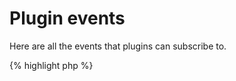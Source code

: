 # Plugin events

Here are all the events that plugins can subscribe to.

{% highlight php %}
<?php
    /**
     * This event is triggered just before the site generation process start
     *
     * @Event("Stati\Event\SiteEvent")
     */
    Stati\Site\SiteEvents::WILL_PROCESS_SITE = 'site.will_process';

    /**
     * This event is triggered just before the site reset starts
     *
     * @Event("Stati\Event\WillResetSiteEvent")
     */
    Stati\Site\SiteEvents::WILL_RESET_SITE = 'site.will_reset';

    /**
     * This event is triggered when the site reset is complete
     *
     * @Event("Stati\Event\DidResetSiteEvent")
     */
    Stati\Site\SiteEvents::DID_RESET_SITE = 'site.did_reset';

    /**
     * This event is triggered just before we start reading all the files
     *
     * @Event("Stati\Event\WillReadSiteEvent")
     */
    Stati\Site\SiteEvents::WILL_READ_SITE = 'site.will_read';

    /**
     * This event is triggered just before we start reading static files
     *
     * @Event("Stati\Event\SiteEvent")
     */
    Stati\Site\SiteEvents::WILL_READ_STATIC_FILES = 'site.will_read_static_files';

    /**
     * This event is triggered when we are done reading static files
     *
     * @Event("Stati\Event\SiteEvent")
     */
    Stati\Site\SiteEvents::DID_READ_STATIC_FILES = 'site.did_read_static_files';

    /**
     * This event is triggered just before we start reading collections (posts and user-defined collections)
     *
     * @Event("Stati\Event\SiteEvent")
     */
    Stati\Site\SiteEvents::WILL_READ_COLLECTIONS = 'site.will_read_collections';

    /**
     * This event is triggered when we are done reading all collections (including posts)
     *
     * @Event("Stati\Event\SiteEvent")
     */
    Stati\Site\SiteEvents::DID_READ_COLLECTIONS = 'site.did_read_collections';

    /**
     * This event is triggered just before we start reading pages (files that have frontmatter but are not part of a collection)
     *
     * @Event("Stati\Event\SiteEvent")
     */
    Stati\Site\SiteEvents::WILL_READ_PAGES = 'site.will_read_pages';

    /**
     * This event is triggered when we are done reading pages (files that have frontmatter but are not part of a collection)
     *
     * @Event("Stati\Event\SiteEvent")
     */
    Stati\Site\SiteEvents::DID_READ_PAGES = 'site.did_read_pages';

    /**
     * This event is triggered when we are done reading files for the whole site
     *
     * @Event("Stati\Event\SiteEvent")
     */
    Stati\Site\SiteEvents::DID_READ_SITE = 'site.did_read';

    /**
     * This event is triggered just before we start generating the site
     * This step does nothing for the time being
     *
     * @Event("Stati\Event\SiteEvent")
     */
    Stati\Site\SiteEvents::WILL_GENERATE_SITE = 'site.will_generate';

    /**
     * This event is triggered when we are done generating the site
     * This step does nothing for the time being
     *
     * @Event("Stati\Event\SiteEvent")
     */
    Stati\Site\SiteEvents::DID_GENERATE_SITE = 'site.did_generate';

    /**
     * This event is triggered just before we start rendering the site (converting markdown to html, liquid, etc..)
     *
     * @Event("Stati\Event\SiteEvent")
     */
    Stati\Site\SiteEvents::WILL_RENDER_SITE = 'site.will_render';

    /**
     * This event is triggered just before we start rendering collections
     *
     * @Event("Stati\Event\SiteEvent")
     */
    Stati\Site\SiteEvents::WILL_RENDER_COLLECTIONS = 'site.will_render_collections';

    /**
     * This event is triggered when we are done rendering collections
     *
     * @Event("Stati\Event\SiteEvent")
     */
    Stati\Site\SiteEvents::DID_RENDER_COLLECTIONS = 'site.did_render_collections';

    /**
     * This event is triggered just before we start rendering pages
     *
     * @Event("Stati\Event\SiteEvent")
     */
    Stati\Site\SiteEvents::WILL_RENDER_PAGES = 'site.will_render_pages';

    /**
     * This event is triggered when we are done rendering pages
     *
     * @Event("Stati\Event\SiteEvent")
     */
    Stati\Site\SiteEvents::DID_RENDER_PAGES = 'site.did_render_pages';

    /**
     * This event is triggered when we are done rendering the whole site
     *
     * @Event("Stati\Event\SiteEvent")
     */
    Stati\Site\SiteEvents::DID_RENDER_SITE = 'site.did_render';

    /**
     * This event is triggered just before we start writing the rendered site to disk
     *
     * @Event("Stati\Event\SiteEvent")
     */
    Stati\Site\SiteEvents::WILL_WRITE_SITE = 'site.will_write';

    /**
     * This event is triggered just before we start writing the static files to disk
     *
     * @Event("Stati\Event\SiteEvent")
     */
    Stati\Site\SiteEvents::WILL_WRITE_STATIC_FILES = 'site.will_write_static_files';

    /**
     * This event is triggered just after the static files have been written to disk
     *
     * @Event("Stati\Event\SiteEvent")
     */
    Stati\Site\SiteEvents::DID_WRITE_STATIC_FILES = 'site.did_write_static_files';

    /**
     * This event is triggered just before we start writing collections to disk
     *
     * @Event("Stati\Event\SiteEvent")
     */
    Stati\Site\SiteEvents::WILL_WRITE_COLLECTIONS = 'site.will_write_collections';

    /**
     * This event is triggered just after the collections have been written to disk
     *
     * @Event("Stati\Event\SiteEvent")
     */
    Stati\Site\SiteEvents::DID_WRITE_COLLECTIONS = 'site.did_write_collections';

    /**
     * This event is triggered just before we start writing pages to disk
     *
     * @Event("Stati\Event\SiteEvent")
     */
    Stati\Site\SiteEvents::WILL_WRITE_PAGES = 'site.will_write_pages';

    /**
     * This event is triggered just after the pages have been written to disk
     *
     * @Event("Stati\Event\SiteEvent")
     */
    Stati\Site\SiteEvents::DID_WRITE_PAGES = 'site.did_write_pages';

    /**
     * This event is triggered just after the whole site have been written to disk
     *
     * @Event("Stati\Event\SiteEvent")
     */
    Stati\Site\SiteEvents::DID_WRITE_SITE = 'site.did_write';

    /**
     * This event is triggered just after the whole site has been written to disk
     *
     * @Event("Stati\Event\SiteEvent")
     */
    Stati\Site\SiteEvents::DID_PROCESS_SITE = 'site.did_process';

    /**
     * This event is triggered when something wants to write to the console during the generation process
     *
     * @Event("Stati\Event\ConsoleOutputEvent")
     */
    Stati\Site\SiteEvents::CONSOLE_OUTPUT = 'console.output';
    
    /**
     * This event is triggered just before the template variables are set for the post/page content
     * It allows plugin to modify the variables passed to Liquid just before rendering post/page content
     *
     * @Event("Stati\Event\SiteEvent")
     */
    Stati\LiquidTemplateEvents::SETTING_TEMPLATE_VARS = 'template.setting_vars';

    /**
     * This event is triggered just before the template variables are set for the layouts
     * It allows plugin to modify the variables passed to Liquid when rendering the layouts containing posts/pages
     *
     * @Event("Stati\Event\SiteEvent")
     */
    Stati\LiquidTemplateEvents::SETTING_LAYOUT_TEMPLATE_VARS = 'template.setting_layout_vars';
{% endhighlight %}